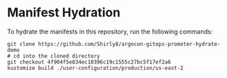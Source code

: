 # Manifest Hydration

To hydrate the manifests in this repository, run the following commands:

```shell
git clone https://github.com/Shirly8/argocon-gitops-promoter-hydrate-demo
# cd into the cloned directory
git checkout 4f904f5e834ec10396c19c1555c27bc5f17ef2a6
kustomize build ./user-configuration/production/us-east-2
```
